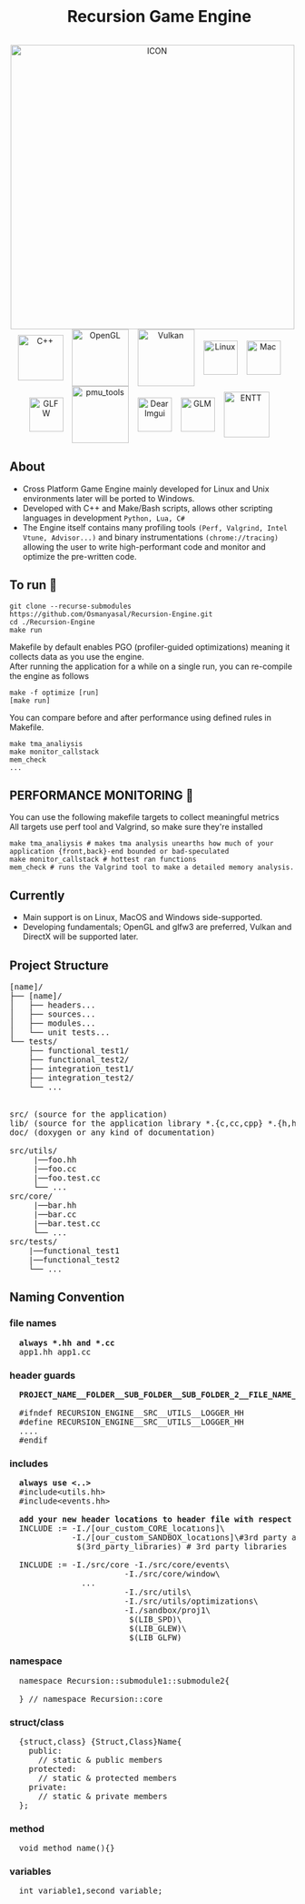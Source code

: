<div id="user-content-toc" align=center>
  <ul>
    <summary><h1 style="display: inline-block;">Recursion Game Engine</h1></summary>
  </ul>
</div>
<div align="center">
            <img align="center" alt="ICON" width="500" height="500" src="https://github.com/Osmanyasal/Recursion-Engine/assets/22853419/43181e63-15a4-49d3-98a7-c059f6e34765" /> 
</div> 
<div align="center">
                <img align="center" title="C++" alt="C++" width="80px" src="https://github.com/Osmanyasal/Recursion-Engine/assets/22853419/f79dfb8b-ec5e-43a9-b3ec-7db4555b54e0" />
                &nbsp;&nbsp;
                <img align="center" title="OpenGL" alt="OpenGL" width="100px" src="https://github.com/Osmanyasal/Recursion-Engine/assets/22853419/0564acaf-05a8-485d-b417-48a5c37729ab" />
                &nbsp;&nbsp;
                <img align="center" title="Vulkan" alt="Vulkan" width="100px" src="https://github.com/Osmanyasal/Recursion-Engine/assets/22853419/5272de0b-83b4-4c8a-a2a7-97d25bd1cd96" /> 
                &nbsp;&nbsp;
                <img align="center" title="Linux" alt="Linux" width="60px" src="https://github.com/Osmanyasal/Recursion-Engine/assets/22853419/e67369bc-582f-4d90-bd92-7765b6f2a357" /> 
                &nbsp;&nbsp;
                <img align="center" title="Mac" alt="Mac" width="60px" src="https://github.com/Osmanyasal/Recursion-Engine/assets/22853419/a635c69d-cc34-46df-a0ed-de5771609a4d" />
                &nbsp;&nbsp;
                <!-- <img align="center" alt="Windows" width="60px" src="https://github.com/Osmanyasal/Recursion-Engine/assets/22853419/c1717d00-63d2-426f-a648-18a2d618f849" /> -->
</div>
<div align="center">
                <img align="center" title="GLFW" alt="GLFW" width="60px" src="https://www.glfw.org/img/favicon/favicon-196x196.png" />
                &nbsp;&nbsp; 
                <img align="center" title="pmu_tools" alt="pmu_tools" width="100px" src="http://halobates.de/pmu-tools.png" />
                &nbsp;&nbsp; 
                <img align="center" title="Dear Imgui" alt="Dear Imgui" width="60px" src="https://raw.githubusercontent.com/wiki/sammyfreg/netImgui/Web/img/DearImGui.png" /> 
                &nbsp;&nbsp;
                <img align="center" title="GLM" alt="GLM" width="60px" src="https://github.com/Osmanyasal/glm/blob/5c46b9c07008ae65cb81ab79cd677ecc1934b903/doc/manual/logo-mini.png?raw=true" /> 
                &nbsp;&nbsp; 
                 <img align="center" title="ENTT" alt="ENTT" width="80px" src="https://github.com/Osmanyasal/Recursion-Engine/assets/22853419/ca8c3279-3ca3-4c7f-ab77-5aa61bd0aaa9" />
                &nbsp;&nbsp; 
                <!-- <img align="center" alt="Windows" width="60px" src="https://github.com/Osmanyasal/Recursion-Engine/assets/22853419/c1717d00-63d2-426f-a648-18a2d618f849" /> -->
</div>

## About <br>
* Cross Platform Game Engine mainly developed for Linux and Unix environments later will be ported to Windows. <br>
* Developed with C++ and Make/Bash scripts, allows other scripting languages in development ```Python, Lua, C# ``` <br>
* The Engine itself contains many profiling tools ```(Perf, Valgrind, Intel Vtune, Advisor...)``` and binary instrumentations ```(chrome://tracing)``` allowing the user to write high-performant code and monitor and optimize the pre-written code.

## To run 🚀 <br>
```
git clone --recurse-submodules https://github.com/Osmanyasal/Recursion-Engine.git
cd ./Recursion-Engine
make run
```
Makefile by default enables PGO (profiler-guided optimizations) meaning it collects data as you use the engine.
<br>
After running the application for a while on a single run, you can re-compile the engine as follows

``` 
make -f optimize [run]
[make run]
```
You can compare before and after performance using defined rules in Makefile.

```
make tma_analiysis  
make monitor_callstack  
mem_check
...
```

## PERFORMANCE MONITORING 🔎<br>
You can use the following makefile targets to collect meaningful metrics <br>
All targets use perf tool and Valgrind, so make sure they're installed<br>
```
make tma_analiysis # makes tma analysis unearths how much of your application {front,back}-end bounded or bad-speculated 
make monitor_callstack # hottest ran functions 
mem_check # runs the Valgrind tool to make a detailed memory analysis.
```
## Currently
 - Main support is on Linux, MacOS and Windows side-supported.
 - Developing fundamentals; OpenGL and glfw3 are preferred, Vulkan and DirectX will be supported later.

## Project Structure
<pre>
[name]/
├── [name]/
│   ├── headers...
│   ├── sources...
│   ├── modules...
│   └── unit tests...
└── tests/
    ├── functional_test1/
    ├── functional_test2/
    ├── integration_test1/
    ├── integration_test2/
    └── ...

     
src/ (source for the application)
lib/ (source for the application library *.{c,cc,cpp} *.{h,hh,cpp})
doc/ (doxygen or any kind of documentation)

src/utils/
     |──foo.hh
     |──foo.cc
     |──foo.test.cc
     └── ...
src/core/
     |──bar.hh
     |──bar.cc
     |──bar.test.cc
     └── ...
src/tests/
    |──functional_test1
    |──functional_test2
    └── ...
</pre>

## Naming Convention
### file names
<pre>
  <b>always *.hh and *.cc</b>
  app1.hh app1.cc
</pre>
### header guards
<pre>
  <b>PROJECT_NAME__FOLDER__SUB_FOLDER__SUB_FOLDER_2__FILE_NAME__HH</b>
  
  #ifndef RECURSION_ENGINE__SRC__UTILS__LOGGER_HH
  #define RECURSION_ENGINE__SRC__UTILS__LOGGER_HH
  ....
  #endif
</pre>
### includes
<pre>
  <b>always use &lt..&gt</b>
  #include&ltutils.hh&gt
  #include&ltevents.hh&gt

  <b>add your new header locations to header file with respect to order</b> 
  INCLUDE := -I./[our_custom_CORE_locatıons]\
             -I./[our_custom_SANDBOX_locatıons]\#3rd party apps
              $(3rd_party_libraries) # 3rd party libraries
    
  INCLUDE := -I./src/core -I./src/core/events\
   						-I./src/core/window\
               ...
  						-I./src/utils\
  						-I./src/utils/optimizations\
  						-I./sandbox/proj1\
  					 	 $(LIB_SPD)\
  						 $(LIB_GLEW)\
  						 $(LIB_GLFW)
</pre>
### namespace
<pre>
  namespace Recursion::submodule1::submodule2{
  
  } // namespace Recursion::core
</pre>
### struct/class
<pre>
  {struct,class} {Struct,Class}Name{
    public:
      // static & public members
    protected:
      // static & protected members
    private:
      // static & private members
  }; 
</pre>
 ### method
<pre>
  void method_name(){}
</pre>
### variables
<pre>
  int variable1,second_variable;
</pre>
 

